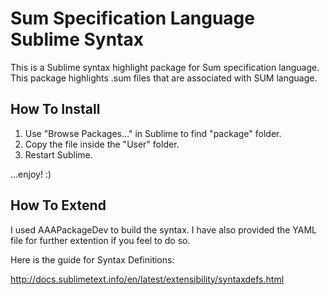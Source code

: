Sum Specification Language Sublime Syntax
=========================================

This is a Sublime syntax highlight package for Sum specification language. This package highlights .sum files that are associated with SUM language.

How To Install
---------------
1. Use "Browse Packages..." in Sublime to find "package" folder.
2. Copy the file inside the "User" folder.
3. Restart Sublime.

...enjoy! :)

How To Extend
-------------
I used AAAPackageDev to build the syntax. I have also provided the YAML file for further extention if you feel to do so.

Here is the guide for Syntax Definitions:

http://docs.sublimetext.info/en/latest/extensibility/syntaxdefs.html
